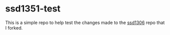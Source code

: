 # ssd1351-test

This is a simple repo to help test the changes made to the [ssd1306](https://github.com/studeo14/ssd1306) repo that I forked.
